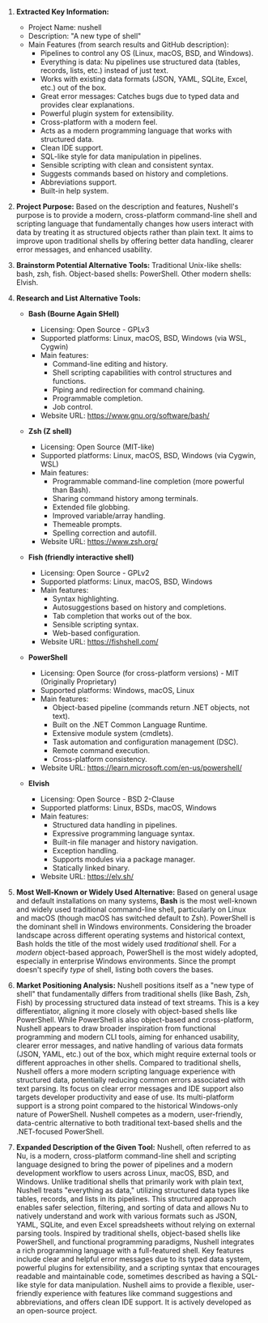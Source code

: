 1.  **Extracted Key Information:**
    *   Project Name: nushell
    *   Description: "A new type of shell"
    *   Main Features (from search results and GitHub description):
        *   Pipelines to control any OS (Linux, macOS, BSD, and Windows).
        *   Everything is data: Nu pipelines use structured data (tables, records, lists, etc.) instead of just text.
        *   Works with existing data formats (JSON, YAML, SQLite, Excel, etc.) out of the box.
        *   Great error messages: Catches bugs due to typed data and provides clear explanations.
        *   Powerful plugin system for extensibility.
        *   Cross-platform with a modern feel.
        *   Acts as a modern programming language that works with structured data.
        *   Clean IDE support.
        *   SQL-like style for data manipulation in pipelines.
        *   Sensible scripting with clean and consistent syntax.
        *   Suggests commands based on history and completions.
        *   Abbreviations support.
        *   Built-in help system.

2.  **Project Purpose:**
    Based on the description and features, Nushell's purpose is to provide a modern, cross-platform command-line shell and scripting language that fundamentally changes how users interact with data by treating it as structured objects rather than plain text. It aims to improve upon traditional shells by offering better data handling, clearer error messages, and enhanced usability.

3.  **Brainstorm Potential Alternative Tools:**
    Traditional Unix-like shells: bash, zsh, fish.
    Object-based shells: PowerShell.
    Other modern shells: Elvish.

4.  **Research and List Alternative Tools:**

    *   **Bash (Bourne Again SHell)**
        *   Licensing: Open Source - GPLv3
        *   Supported platforms: Linux, macOS, BSD, Windows (via WSL, Cygwin)
        *   Main features:
            *   Command-line editing and history.
            *   Shell scripting capabilities with control structures and functions.
            *   Piping and redirection for command chaining.
            *   Programmable completion.
            *   Job control.
        *   Website URL: https://www.gnu.org/software/bash/

    *   **Zsh (Z shell)**
        *   Licensing: Open Source (MIT-like)
        *   Supported platforms: Linux, macOS, BSD, Windows (via Cygwin, WSL)
        *   Main features:
            *   Programmable command-line completion (more powerful than Bash).
            *   Sharing command history among terminals.
            *   Extended file globbing.
            *   Improved variable/array handling.
            *   Themeable prompts.
            *   Spelling correction and autofill.
        *   Website URL: https://www.zsh.org/

    *   **Fish (friendly interactive shell)**
        *   Licensing: Open Source - GPLv2
        *   Supported platforms: Linux, macOS, BSD, Windows
        *   Main features:
            *   Syntax highlighting.
            *   Autosuggestions based on history and completions.
            *   Tab completion that works out of the box.
            *   Sensible scripting syntax.
            *   Web-based configuration.
        *   Website URL: https://fishshell.com/

    *   **PowerShell**
        *   Licensing: Open Source (for cross-platform versions) - MIT (Originally Proprietary)
        *   Supported platforms: Windows, macOS, Linux
        *   Main features:
            *   Object-based pipeline (commands return .NET objects, not text).
            *   Built on the .NET Common Language Runtime.
            *   Extensive module system (cmdlets).
            *   Task automation and configuration management (DSC).
            *   Remote command execution.
            *   Cross-platform consistency.
        *   Website URL: https://learn.microsoft.com/en-us/powershell/

    *   **Elvish**
        *   Licensing: Open Source - BSD 2-Clause
        *   Supported platforms: Linux, BSDs, macOS, Windows
        *   Main features:
            *   Structured data handling in pipelines.
            *   Expressive programming language syntax.
            *   Built-in file manager and history navigation.
            *   Exception handling.
            *   Supports modules via a package manager.
            *   Statically linked binary.
        *   Website URL: https://elv.sh/

5.  **Most Well-Known or Widely Used Alternative:**
    Based on general usage and default installations on many systems, **Bash** is the most well-known and widely used traditional command-line shell, particularly on Linux and macOS (though macOS has switched default to Zsh). PowerShell is the dominant shell in Windows environments. Considering the broader landscape across different operating systems and historical context, Bash holds the title of the most widely used *traditional* shell. For a *modern* object-based approach, PowerShell is the most widely adopted, especially in enterprise Windows environments. Since the prompt doesn't specify *type* of shell, listing both covers the bases.

6.  **Market Positioning Analysis:**
    Nushell positions itself as a "new type of shell" that fundamentally differs from traditional shells (like Bash, Zsh, Fish) by processing structured data instead of text streams. This is a key differentiator, aligning it more closely with object-based shells like PowerShell. While PowerShell is also object-based and cross-platform, Nushell appears to draw broader inspiration from functional programming and modern CLI tools, aiming for enhanced usability, clearer error messages, and native handling of various data formats (JSON, YAML, etc.) out of the box, which might require external tools or different approaches in other shells. Compared to traditional shells, Nushell offers a more modern scripting language experience with structured data, potentially reducing common errors associated with text parsing. Its focus on clear error messages and IDE support also targets developer productivity and ease of use. Its multi-platform support is a strong point compared to the historical Windows-only nature of PowerShell. Nushell competes as a modern, user-friendly, data-centric alternative to both traditional text-based shells and the .NET-focused PowerShell.

7.  **Expanded Description of the Given Tool:**
    Nushell, often referred to as Nu, is a modern, cross-platform command-line shell and scripting language designed to bring the power of pipelines and a modern development workflow to users across Linux, macOS, BSD, and Windows. Unlike traditional shells that primarily work with plain text, Nushell treats "everything as data," utilizing structured data types like tables, records, and lists in its pipelines. This structured approach enables safer selection, filtering, and sorting of data and allows Nu to natively understand and work with various formats such as JSON, YAML, SQLite, and even Excel spreadsheets without relying on external parsing tools. Inspired by traditional shells, object-based shells like PowerShell, and functional programming paradigms, Nushell integrates a rich programming language with a full-featured shell. Key features include clear and helpful error messages due to its typed data system, powerful plugins for extensibility, and a scripting syntax that encourages readable and maintainable code, sometimes described as having a SQL-like style for data manipulation. Nushell aims to provide a flexible, user-friendly experience with features like command suggestions and abbreviations, and offers clean IDE support. It is actively developed as an open-source project.